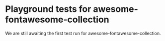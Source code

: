 # Playground tests for awesome-fontawesome-collection
We are still awaiting the first test run for awesome-fontawesome-collection.
